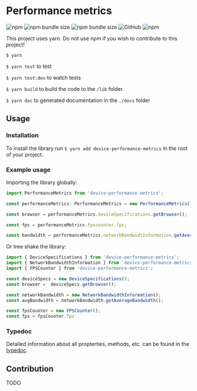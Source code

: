 # Performance metrics
![npm](https://img.shields.io/npm/v/device-performance-metrics.svg)
![npm bundle size](https://img.shields.io/bundlephobia/min/device-performance-metrics.svg)
![npm bundle size](https://img.shields.io/bundlephobia/minzip/device-performance-metrics.svg)
![GitHub](https://img.shields.io/github/license/MickJasker/performance-metrics.svg)
![npm](https://img.shields.io/npm/dt/device-performance-metrics.svg)

This project uses yarn. Do not use npm if you wish to contribute to this project!

`$ yarn`

`$ yarn test` to test

`$ yarn test:dev` to watch tests

`$ yarn build` to build the code to the `/lib` folder.

`$ yarn doc` to generated documentation in the `./docs` folder

## Usage
### Installation

To install the library run `$ yarn add device-performance-metrics` in the root of your project.

### Example usage

Importing the library globally:

```typescript
import PerformanceMetrics from 'device-performance-metrics';

const performanceMetrics: PerformanceMetrics = new PerformanceMetrics();

const browser = performanceMetrics.deviceSpecifications.getBrowser();

const fps = performanceMetrics.fpscounter.fps;

const bandwidth = performanceMetrics.networkBandwidtInformation.getAverageBandwidth();
```

Or tree shake the library:

```typescript
import { DeviceSpecifications } from 'device-performance-metrics';
import { NetworkBandwidthInformation } from 'device-performance-metrics';
import { FPSCounter } from 'device-performance-metrics';

const deviceSpecs = new DeviceSpecifications();
const browser =  deviceSpecs.getBrowser();

const networkBandwidth = new NetworkBandwidthInformation();
const avgBandwidth = networkBandwidth.getAverageBandwidth();

const fpsCounter = new FPSCounter();
const fps = fpsCounter.fps
```

### Typedoc
Detailed information about all propterties, methods, etc. can be found in the [typedoc](https://mickjasker.github.io/performance-metrics/).

## Contribution
TODO
